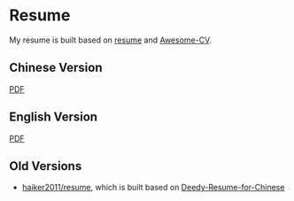 # Resume

My resume is built based on [resume](https://github.com/gaocegege/resume) and [Awesome-CV](https://github.com/posquit0/Awesome-CV).

## Chinese Version

[PDF](https://haiker2011.github.io/resume-2022/resume-cn.pdf)

## English Version

[PDF]()

## Old Versions

* [haiker2011/resume](https://github.com/haiker2011/resume), which is built based on [Deedy-Resume-for-Chinese](https://github.com/dyweb/Deedy-Resume-for-Chinese)
